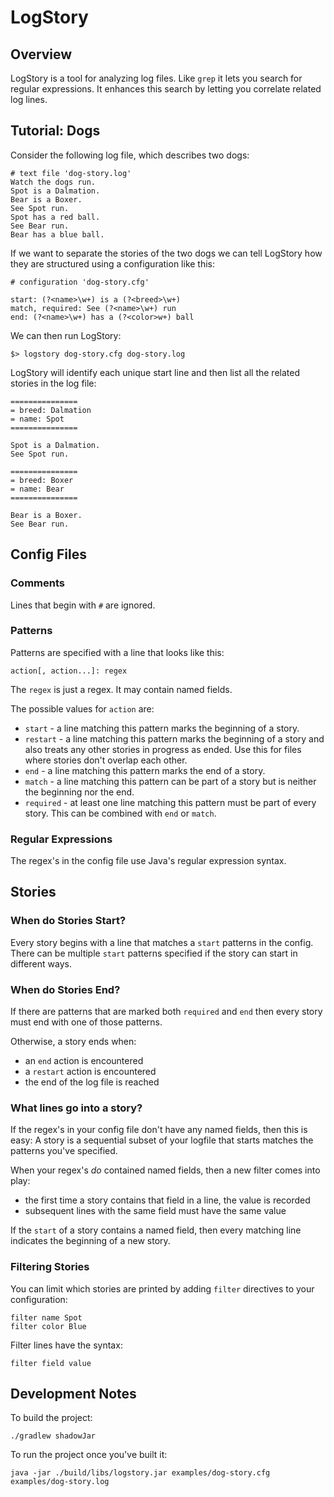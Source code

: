 # LogStory

## Overview

LogStory is  a tool for analyzing log files.  Like `grep` it lets you search for regular expressions.  It enhances this search by letting you correlate related log lines.


## Tutorial: Dogs 

Consider the following log file, which describes two dogs:

```
# text file 'dog-story.log'
Watch the dogs run.
Spot is a Dalmation.
Bear is a Boxer.
See Spot run.
Spot has a red ball.
See Bear run.
Bear has a blue ball.
```

If we want to separate the stories of the two dogs we can tell LogStory how they are structured using a configuration like this:

```
# configuration 'dog-story.cfg'

start: (?<name>\w+) is a (?<breed>\w+)
match, required: See (?<name>\w+) run
end: (?<name>\w+) has a (?<color>w+) ball

```

We can then run LogStory:

```
$> logstory dog-story.cfg dog-story.log
```

LogStory will identify each unique start line and then list all the related stories in the log file:

```
===============
= breed: Dalmation
= name: Spot
===============

Spot is a Dalmation.
See Spot run.

===============
= breed: Boxer
= name: Bear
===============

Bear is a Boxer.
See Bear run.
```


## Config Files

### Comments

Lines that begin with `#` are ignored.


### Patterns

Patterns are specified with a line that looks like this:

```
action[, action...]: regex
```

The `regex` is just a regex.  It may contain named fields.

The possible values for `action` are:

* `start` - a line matching this pattern marks the beginning of a story.
* `restart` - a line matching this pattern marks the beginning of a story and also treats any other stories in progress as ended.  Use this for files where stories don't overlap each other.
* `end` - a line matching this pattern marks the end of a story.
* `match` - a line matching this pattern can be part of a story but is neither the beginning nor the end.
* `required` - at least one line matching this pattern must be part of every story.  This can be combined with `end` or `match`.

### Regular Expressions

The regex's in the config file use Java's regular expression syntax.

## Stories

### When do Stories Start?

Every story begins with a line that matches a `start` patterns in the config.  There can be multiple `start` patterns specified if the story can start in different ways.

### When do Stories End?

If there are patterns that are marked both `required` and `end` then every story must end with one of those patterns.

Otherwise, a story ends when:
* an `end` action is encountered
* a `restart` action is encountered
* the end of the log file is reached

### What lines go into a story?

If the regex's in your config file don't have any named fields, then this is easy:  A story is a sequential subset of your logfile that starts matches the patterns you've specified.

When your regex's *do* contained named fields, then a new filter comes into play:
* the first time a story contains that field in a line, the value is recorded
* subsequent lines with the same field must have the same value

If the `start` of a story contains a named field, then every matching line indicates the beginning of a new story.

### Filtering Stories

You can limit which stories are printed by adding `filter` directives to your configuration:

```
filter name Spot
filter color Blue
```

Filter lines have the syntax:

```
filter field value
```


## Development Notes

To build the project:
```
./gradlew shadowJar
```

To run the project once you've built it:
```
java -jar ./build/libs/logstory.jar examples/dog-story.cfg examples/dog-story.log
```
